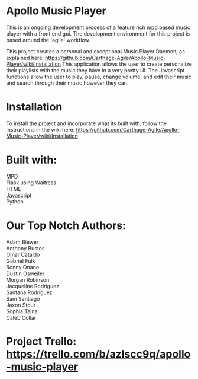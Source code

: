 # Apollo Music Player

This is an ongoing development process of a feature rich mpd based music player with a front end gui. The development environment for this project is based around the 'agile' workflow.

This project creates a personal and exceptional Music Player Daemon, as explained here: https://github.com/Carthage-Agile/Apollo-Music-Player/wiki/Installation This application allows the user to create personalize their playlists with the music they have in a very pretty UI. The Javascript functions allow the user to play, pause, change volume, and edit their music and search through their music however they can.
# Installation
To install the project and incorporate what its built with, follow the instructions in the wiki here: https://github.com/Carthage-Agile/Apollo-Music-Player/wiki/Installation

# Built with:
MPD <br>
Flask using Waitress<br>
HTML<br>
Javascript<br>
Python<br>

# Our Top Notch Authors:
Adam Biewer <br>
Anthony Bustos <br>
Omar Cataldo <br>
Gabriel Fulk <br>
Ronny Onano <br>
Dustin Osweiler<br>
Morgan Robinson<br>
Jacqueline Rodriguez<br>
Santana Rodriguez<br>
Sam Santiago<br>
Jaxon Stout<br>
Sophia Tajnai<br>
Caleb Collar <br>

# Project Trello: https://trello.com/b/azIscc9q/apollo-music-player
